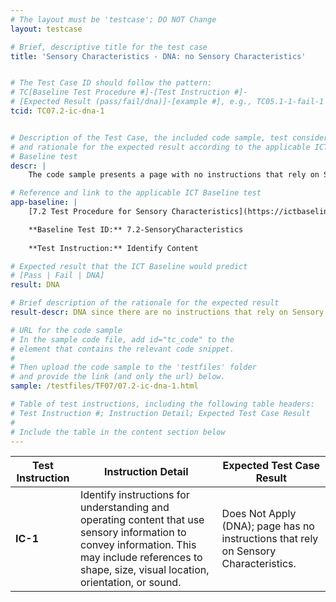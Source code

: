 ```yaml
---
# The layout must be 'testcase'; DO NOT Change
layout: testcase

# Brief, descriptive title for the test case
title: 'Sensory Characteristics - DNA: no Sensory Characteristics'


# The Test Case ID should follow the pattern: 
# TC[Baseline Test Procedure #]-[Test Instruction #]-
# [Expected Result (pass/fail/dna)]-[example #], e.g., TC05.1-1-fail-1
tcid: TC07.2-ic-dna-1


# Description of the Test Case, the included code sample, test considerations,
# and rationale for the expected result according to the applicable ICT
# Baseline test
descr: | 
    The code sample presents a page with no instructions that rely on Sensory Characteristics. A successful test should identify that Baseline Test 7.2 Sensory Characteristics Does Not Apply (DNA).

# Reference and link to the applicable ICT Baseline test
app-baseline: | 
    [7.2 Test Procedure for Sensory Characteristics](https://ictbaseline.access-board.gov/07Sensory/#72-test-procedure-for-sensory-characteristics)

    **Baseline Test ID:** 7.2-SensoryCharacteristics
    
    **Test Instruction:** Identify Content

# Expected result that the ICT Baseline would predict
# [Pass | Fail | DNA]
result: DNA

# Brief description of the rationale for the expected result
result-descr: DNA since there are no instructions that rely on Sensory Characteristics.

# URL for the code sample
# In the sample code file, add id="tc_code" to the 
# element that contains the relevant code snippet.
#
# Then upload the code sample to the 'testfiles' folder 
# and provide the link (and only the url) below.
sample: /testfiles/TF07/07.2-ic-dna-1.html

# Table of test instructions, including the following table headers: 
# Test Instruction #; Instruction Detail; Expected Test Case Result
#
# Include the table in the content section below
---
```

| Test Instruction | Instruction Detail | Expected Test Case Result |
|------------------|--------------------|---------------------------|
| **IC-1** | Identify instructions for understanding and operating content that use sensory information to convey information. This may include references to shape, size, visual location, orientation, or sound. | Does Not Apply (DNA); page has no instructions that rely on Sensory Characteristics. |